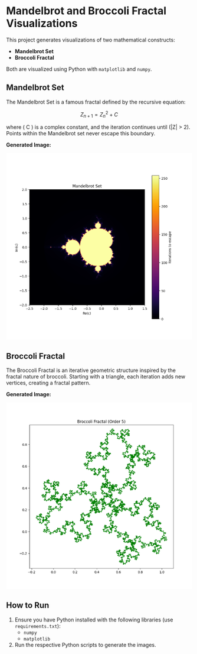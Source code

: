 # Mandelbrot and Broccoli Fractal Visualizations

This project generates visualizations of two mathematical constructs:
- **Mandelbrot Set**
- **Broccoli Fractal**

Both are visualized using Python with `matplotlib` and `numpy`.

## Mandelbrot Set

The Mandelbrot Set is a famous fractal defined by the recursive equation:

$$Z_{n+1} = Z_n^2 + C$$

where \( C \) is a complex constant, and the iteration continues until \(|Z| > 2\). Points within the Mandelbrot set never escape this boundary.

**Generated Image:**

![Mandelbrot Set](mandelbrot_set.png)

## Broccoli Fractal

The Broccoli Fractal is an iterative geometric structure inspired by the fractal nature of broccoli. Starting with a triangle, each iteration adds new vertices, creating a fractal pattern.

**Generated Image:**

![Broccoli Fractal](broccoli_fractal.png)

## How to Run

1. Ensure you have Python installed with the following libraries (use `requirements.txt`):
   - `numpy`
   - `matplotlib`
2. Run the respective Python scripts to generate the images.
